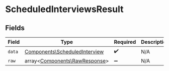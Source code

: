 # ScheduledInterviewsResult


## Fields

| Field                                                                          | Type                                                                           | Required                                                                       | Description                                                                    |
| ------------------------------------------------------------------------------ | ------------------------------------------------------------------------------ | ------------------------------------------------------------------------------ | ------------------------------------------------------------------------------ |
| `data`                                                                         | [Components\ScheduledInterview](../../Models/Components/ScheduledInterview.md) | :heavy_check_mark:                                                             | N/A                                                                            |
| `raw`                                                                          | array<[Components\RawResponse](../../Models/Components/RawResponse.md)>        | :heavy_minus_sign:                                                             | N/A                                                                            |
